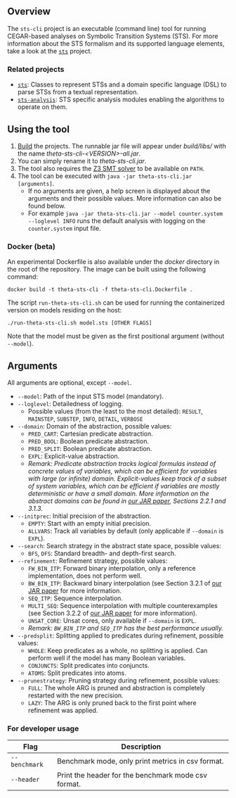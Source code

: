 ## Overview

The `sts-cli` project is an executable (command line) tool for running CEGAR-based analyses on Symbolic Transition Systems (STS).
For more information about the STS formalism and its supported language elements, take a look at the [`sts`](../sts/README.md) project.

### Related projects

* [`sts`](../sts/README.md): Classes to represent STSs and a domain specific language (DSL) to parse STSs from a textual representation.
* [`sts-analysis`](../sts-analysis/README.md): STS specific analysis modules enabling the algorithms to operate on them.

## Using the tool

1. [Build](../../doc/Build.md) the projects.
The runnable jar file will appear under _build/libs/_ with the name _theta-sts-cli-\<VERSION\>-all.jar_.
2. You can simply rename it to _theta-sts-cli.jar_.
3. The tool also requires the [Z3 SMT solver](../../doc/Build.md) to be available on `PATH`.
4. The tool can be executed with `java -jar theta-sts-cli.jar [arguments]`.
    - If no arguments are given, a help screen is displayed about the arguments and their possible values.
    More information can also be found below.
    - For example `java -jar theta-sts-cli.jar --model counter.system --loglevel INFO` runs the default analysis with logging on the `counter.system` input file.

### Docker (beta)

An experimental Dockerfile is also available under the _docker_ directory in the root of the repository.
The image can be built using the following command:
```
docker build -t theta-sts-cli -f theta-sts-cli.Dockerfile .
```

The script `run-theta-sts-cli.sh` can be used for running the containerized version on models residing on the host:
```
./run-theta-sts-cli.sh model.sts [OTHER FLAGS]
```
Note that the model must be given as the first positional argument (without `--model`).

## Arguments

All arguments are optional, except `--model`.

- `--model`: Path of the input STS model (mandatory).
- `--loglevel`: Detailedness of logging.
  - Possible values (from the least to the most detailed): `RESULT`, `MAINSTEP`, `SUBSTEP`, `INFO`, `DETAIL`, `VERBOSE`
- `--domain`: Domain of the abstraction, possible values:
  - `PRED_CART`: Cartesian predicate abstraction.
  - `PRED_BOOL`: Boolean predicate abstraction.
  - `PRED_SPLIT`: Boolean predicate abstraction.
  - `EXPL`: Explicit-value abstraction.
  - _Remark: Predicate abstraction tracks logical formulas instead of concrete values of variables, which can be efficient for variables with large (or infinite) domain.
  Explicit-values keep track of a subset of system variables, which can be efficient if variables are mostly deterministic or have a small domain.
  More information on the abstract domains can be found in [our JAR paper](https://link.springer.com/content/pdf/10.1007%2Fs10817-019-09535-x.pdf), Sections 2.2.1 and 3.1.3._
- `--initprec`: Initial precision of the abstraction.
  - `EMPTY`: Start with an empty initial precision.
  - `ALLVARS`: Track all variables by default (only applicable if `--domain` is `EXPL`).
- `--search`: Search strategy in the abstract state space, possible values:
  - `BFS`, `DFS`: Standard breadth- and depth-first search.
- `--refinement`: Refinement strategy, possible values:
  - `FW_BIN_ITP`: Forward binary interpolation, only a reference implementation, does not perform well.
  - `BW_BIN_ITP`: Backward binary interpolation (see Section 3.2.1 of [our JAR paper](https://link.springer.com/content/pdf/10.1007%2Fs10817-019-09535-x.pdf) for more information.
  - `SEQ_ITP`: Sequence interpolation.
  - `MULTI_SEQ`: Sequence interpolation with multiple counterexamples (see Section 3.2.2 of [our JAR paper](https://link.springer.com/content/pdf/10.1007%2Fs10817-019-09535-x.pdf) for more information).
  - `UNSAT_CORE`: Unsat cores, only available if `--domain` is `EXPL`.
  - _Remark: `BW_BIN_ITP` and `SEQ_ITP` has the best performance usually._
- `--predsplit`: Splitting applied to predicates during refinement, possible values:
  - `WHOLE`: Keep predicates as a whole, no splitting is applied. Can perform well if the model has many Boolean variables.
  - `CONJUNCTS`: Split predicates into conjuncts.
  - `ATOMS`: Split predicates into atoms.
- `--prunestrategy`: Pruning strategy during refinement, possible values:
  - `FULL`: The whole ARG is pruned and abstraction is completely restarted with the new precision.
  - `LAZY`: The ARG is only pruned back to the first point where refinement was applied.

### For developer usage

| Flag | Description |
|--|--|
| `--benchmark` | Benchmark mode, only print metrics in csv format. |
| `--header` | Print the header for the benchmark mode csv format. |